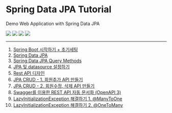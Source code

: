 
# Spring Data JPA Tutorial

Demo Web Application with Spring Data JPA

<img src="https://img.shields.io/static/v1?label=Java&message=1.8.0_282&color=007396&logo=java">

<img src="https://img.shields.io/static/v1?label=Spring%20Boot&message=2.5.6&color=6DB33F&logo=springboot&logoColor=fff">

<img src="https://img.shields.io/static/v1?label=Apache%20Maven&message=3.6.3&color=C71A36&logo=ApacheMaven">

<img src="https://img.shields.io/static/v1?label=MariaDB&message=10.5.5&color=003545&logo=MariaDB">

***

1. [Spring Boot 시작하기 + 초기세팅](https://blog.jiniworld.me/125)
1. [Spring Data JPA](https://blog.jiniworld.me/127)
1. [Spring Data JPA Query Methods](https://blog.jiniworld.me/128)
1. [JPA 및 datasource 설정하기](https://blog.jiniworld.me/129)
1. [Rest API 디자인](https://blog.jiniworld.me/132)
1. [JPA CRUD - 1. 회원추가 API 만들기](https://blog.jiniworld.me/138)
1. [JPA CRUD - 2. 회원수정, 삭제 API 만들기](https://blog.jiniworld.me/139)
1. [Swagger를 이용한 REST API 자동 문서화 (OpenAPI 3)](https://blog.jiniworld.me/145)
1. [LazyInitializationException 해결하기 1. @ManyToOne](https://blog.jiniworld.me/151)
1. [LazyInitializationException 해결하기 2. @OneToMany](https://blog.jiniworld.me/152)
